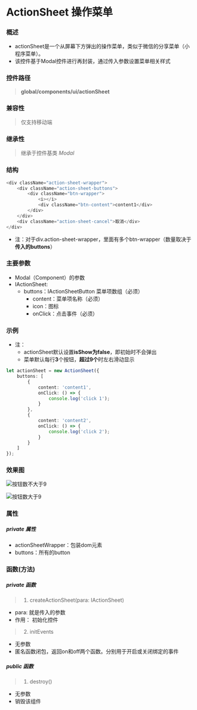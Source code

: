 # ActionSheet 操作菜单

### 概述

* actionSheet是一个从屏幕下方弹出的操作菜单，类似于微信的分享菜单（小程序菜单）。
* 该控件基于Modal控件进行再封装，通过传入参数设置菜单相关样式

### 控件路径

>  **global/components/ui/actionSheet**

### 兼容性

> 仅支持移动端

### 继承性

> 继承于控件基类 *Modal*

### 结构

```typescript jsx
<div className="action-sheet-wrapper">
    <div className="action-sheet-buttons">
        <div className="btn-wrapper">
            <i></i>
            <div className="btn-content">content1</div>
        </div>
    </div>
    <div className="action-sheet-cancel">取消</div>
</div>
```
* 注：对于div.action-sheet-wrapper，里面有多个btn-wrapper（数量取决于**传入的buttons**）

### 主要参数

* Modal（Component）的参数
* IActionSheet:
    * buttons：IActionSheetButton 菜单项数组（必须）
        + content：菜单项名称（必须）
        + icon：图标
        + onClick：点击事件（必须）

### 示例

* 注： 
  * actionSheet默认设置**isShow为false**，即初始时不会弹出
  * 菜单默认每行**3**个按钮，**超过9个**时左右滑动显示

```typescript jsx
let actionSheet = new ActionSheet({
    buttons: [
        {
            content: 'content1',
            onClick: () => {
                console.log('click 1');
            }
        },
        {
            content: 'content2',
            onClick: () => {
                console.log('click 2');
            }
        }
    ]
});
```

### 效果图

![按钮数不大于9](/actionSheet(9).png)

![按钮数大于9](/actionSheet(大于9).png)

### 属性

##### private 属性

* actionSheetWrapper：包装dom元素
* buttons：所有的button

### 函数(方法)

##### private 函数

> 1. createActionSheet(para: IActionSheet)

* para:  就是传入的参数
* 作用： 初始化控件

> 2. initEvents

* 无参数
* 匿名函数闭包，返回on和off两个函数。分别用于开启或关闭绑定的事件

##### public 函数

> 1. destroy()

* 无参数
* 销毁该组件